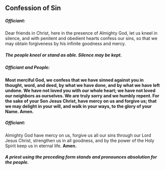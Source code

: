 ## Confession of Sin
##### Officiant:
Dear friends in Christ, here in the presence of Almighty God, let us kneel in silence, and with penitent and obedient hearts confess our sins, so that we may obtain forgiveness by his infinite goodness and mercy.


##### The people kneel or stand as able. Silence may be kept.

##### Officiant and **People:**
**Most merciful God,
we confess that we have sinned against you
in thought, word, and deed,
by what we have done,
and by what we have left undone.
We have not loved you with our whole heart;
we have not loved our neighbors as ourselves.
We are truly sorry and we humbly repent.
For the sake of your Son Jesus Christ,
have mercy on us and forgive us;
that we may delight in your will,
and walk in your ways,
to the glory of your Name. Amen.**

##### Officiant:
Almighty God have mercy on us, forgive us all our  sins through our Lord Jesus Christ, strengthen us in all goodness, and by the power of the Holy Spirit keep us in eternal life. **Amen.**

##### A priest using the preceding form stands and pronounces absolution for the people.
